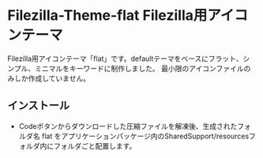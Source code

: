 # Filezilla-Theme-flat Filezilla用アイコンテーマ

Filezilla用アイコンテーマ「flat」です。defaultテーマをベースにフラット、シンプル、ミニマルをキーワードに制作しました。
最小限のアイコンファイルのみしか作成していません。

## インストール
* Codeボタンからダウンロードした圧縮ファイルを解凍後、生成されたフォルダ名 flat をアプリケーションパッケージ内のSharedSupport/resourcesフォルダ内にフォルダごと配置します。
